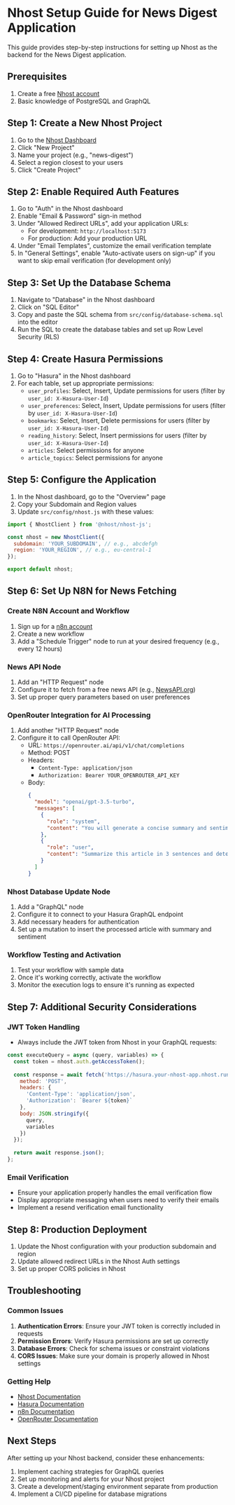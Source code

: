 # Nhost Setup Guide for News Digest Application

This guide provides step-by-step instructions for setting up Nhost as the backend for the News Digest application.

## Prerequisites

1. Create a free [Nhost account](https://app.nhost.io/signup)
2. Basic knowledge of PostgreSQL and GraphQL

## Step 1: Create a New Nhost Project

1. Go to the [Nhost Dashboard](https://app.nhost.io/)
2. Click "New Project"
3. Name your project (e.g., "news-digest")
4. Select a region closest to your users
5. Click "Create Project"

## Step 2: Enable Required Auth Features

1. Go to "Auth" in the Nhost dashboard
2. Enable "Email & Password" sign-in method
3. Under "Allowed Redirect URLs", add your application URLs:
   - For development: `http://localhost:5173`
   - For production: Add your production URL
4. Under "Email Templates", customize the email verification template
5. In "General Settings", enable "Auto-activate users on sign-up" if you want to skip email verification (for development only)

## Step 3: Set Up the Database Schema

1. Navigate to "Database" in the Nhost dashboard
2. Click on "SQL Editor"
3. Copy and paste the SQL schema from `src/config/database-schema.sql` into the editor
4. Run the SQL to create the database tables and set up Row Level Security (RLS)

## Step 4: Create Hasura Permissions

1. Go to "Hasura" in the Nhost dashboard
2. For each table, set up appropriate permissions:
   - `user_profiles`: Select, Insert, Update permissions for users (filter by `user_id: X-Hasura-User-Id`)
   - `user_preferences`: Select, Insert, Update permissions for users (filter by `user_id: X-Hasura-User-Id`)
   - `bookmarks`: Select, Insert, Delete permissions for users (filter by `user_id: X-Hasura-User-Id`)
   - `reading_history`: Select, Insert permissions for users (filter by `user_id: X-Hasura-User-Id`)
   - `articles`: Select permissions for anyone
   - `article_topics`: Select permissions for anyone

## Step 5: Configure the Application

1. In the Nhost dashboard, go to the "Overview" page
2. Copy your Subdomain and Region values
3. Update `src/config/nhost.js` with these values:

```javascript
import { NhostClient } from '@nhost/nhost-js';

const nhost = new NhostClient({
  subdomain: 'YOUR_SUBDOMAIN', // e.g., abcdefgh
  region: 'YOUR_REGION', // e.g., eu-central-1
});

export default nhost;
```

## Step 6: Set Up N8N for News Fetching

### Create N8N Account and Workflow

1. Sign up for a [n8n account](https://app.n8n.cloud/signup)
2. Create a new workflow
3. Add a "Schedule Trigger" node to run at your desired frequency (e.g., every 12 hours)

### News API Node

1. Add an "HTTP Request" node
2. Configure it to fetch from a free news API (e.g., [NewsAPI.org](https://newsapi.org/))
3. Set up proper query parameters based on user preferences

### OpenRouter Integration for AI Processing

1. Add another "HTTP Request" node
2. Configure it to call OpenRouter API:
   - URL: `https://openrouter.ai/api/v1/chat/completions`
   - Method: POST
   - Headers: 
     - `Content-Type: application/json` 
     - `Authorization: Bearer YOUR_OPENROUTER_API_KEY`
   - Body:
     ```json
     {
       "model": "openai/gpt-3.5-turbo",
       "messages": [
         {
           "role": "system",
           "content": "You will generate a concise summary and sentiment analysis for news articles."
         },
         {
           "role": "user",
           "content": "Summarize this article in 3 sentences and determine the sentiment (positive, neutral, negative) with a brief explanation. Article: {{$node[\"NewsAPI\"].json[\"articles\"][0][\"content\"]}}"
         }
       ]
     }
     ```

### Nhost Database Update Node

1. Add a "GraphQL" node
2. Configure it to connect to your Hasura GraphQL endpoint
3. Add necessary headers for authentication
4. Set up a mutation to insert the processed article with summary and sentiment

### Workflow Testing and Activation

1. Test your workflow with sample data
2. Once it's working correctly, activate the workflow
3. Monitor the execution logs to ensure it's running as expected

## Step 7: Additional Security Considerations

### JWT Token Handling

- Always include the JWT token from Nhost in your GraphQL requests:

```javascript
const executeQuery = async (query, variables) => {
  const token = nhost.auth.getAccessToken();
  
  const response = await fetch('https://hasura.your-nhost-app.nhost.run/v1/graphql', {
    method: 'POST',
    headers: {
      'Content-Type': 'application/json',
      'Authorization': `Bearer ${token}`
    },
    body: JSON.stringify({
      query,
      variables
    })
  });
  
  return await response.json();
};
```

### Email Verification

- Ensure your application properly handles the email verification flow
- Display appropriate messaging when users need to verify their emails
- Implement a resend verification email functionality

## Step 8: Production Deployment

1. Update the Nhost configuration with your production subdomain and region
2. Update allowed redirect URLs in the Nhost Auth settings
3. Set up proper CORS policies in Nhost

## Troubleshooting

### Common Issues

1. **Authentication Errors**: Ensure your JWT token is correctly included in requests
2. **Permission Errors**: Verify Hasura permissions are set up correctly
3. **Database Errors**: Check for schema issues or constraint violations
4. **CORS Issues**: Make sure your domain is properly allowed in Nhost settings

### Getting Help

- [Nhost Documentation](https://docs.nhost.io/)
- [Hasura Documentation](https://hasura.io/docs/)
- [n8n Documentation](https://docs.n8n.io/)
- [OpenRouter Documentation](https://openrouter.ai/docs)

## Next Steps

After setting up your Nhost backend, consider these enhancements:

1. Implement caching strategies for GraphQL queries
2. Set up monitoring and alerts for your Nhost project
3. Create a development/staging environment separate from production
4. Implement a CI/CD pipeline for database migrations 